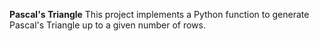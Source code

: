 **Pascal's Triangle**
This project implements a Python function to generate Pascal's Triangle up to a given number of rows.
